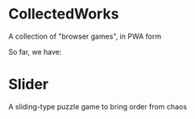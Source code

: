 # CollectedWorks

A collection of "browser games", in PWA form


So far, we have:

# Slider
A sliding-type puzzle game to bring order from chaos
